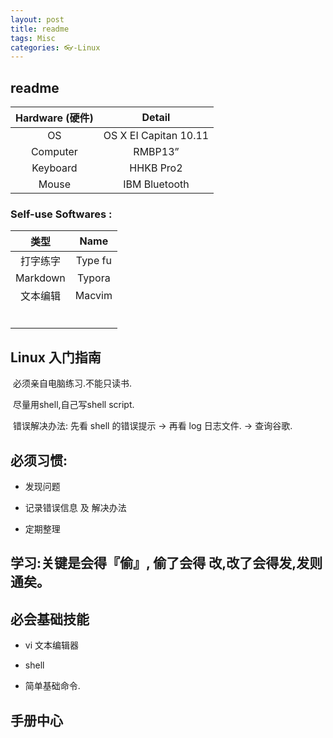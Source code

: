 ```yaml
---
layout: post
title: readme
tags: Misc
categories: 👓-Linux
---
```


## readme


| Hardware (硬件) |        Detail         |
| :-----------: | :-------------------: |
|      OS       | OS X EI Capitan 10.11 |
|   Computer    |        RMBP13”        |
|   Keyboard    |       HHKB Pro2       |
|     Mouse     |     IBM Bluetooth     |

### Self-use Softwares :

|    类型    |  Name   |
| :------: | :-----: |
|   打字练字   | Type fu |
| Markdown | Typora  |
|   文本编辑   | Macvim  |
|          |         |
|          |         |
|          |         |
|          |         |
|          |         |
|          |         |









## Linux 入门指南

​ 必须亲自电脑练习.不能只读书.  

​ 尽量用shell,自己写shell script.  

​ 错误解决办法: 先看 shell 的错误提示  → 再看 log 日志文件. → 查询谷歌. 

## 必须习惯:

- 发现问题


- 记录错误信息 及 解决办法


- 定期整理

## 学习:关键是会得『偷』, 偷了会得 改,改了会得发,发则通矣。

## 必会基础技能

- vi 文本编辑器


- shell


- 简单基础命令.

## 手册中心










